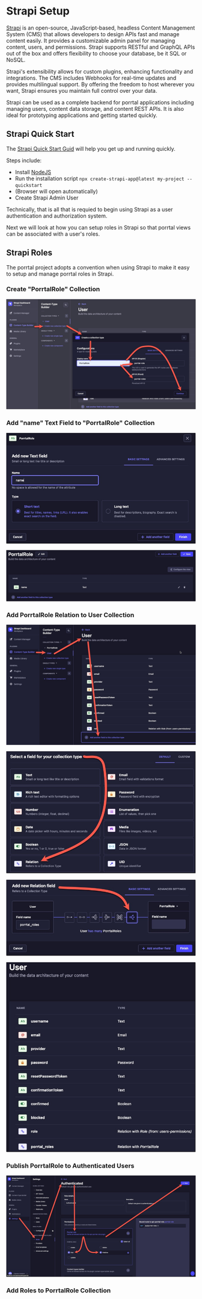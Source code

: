 # Strapi Setup

[Strapi](https://strapi.io/) is an open-source, JavaScript-based, headless Content Management System (CMS) that allows developers to design APIs fast and manage content easily. It provides a customizable admin panel for managing content, users, and permissions. Strapi supports RESTful and GraphQL APIs out of the box and offers flexibility to choose your database, be it SQL or NoSQL.

Strapi's extensibility allows for custom plugins, enhancing functionality and integrations. The CMS includes Webhooks for real-time updates and provides multilingual support. By offering the freedom to host wherever you want, Strapi ensures you maintain full control over your data.

Strapi can be used as a complete backend for porrtal applications including managing users, content data storage, and content REST APIs.  It is also ideal for prototyping applications and getting started quickly.

## Strapi Quick Start

The [Strapi Quick Start Guid](https://docs.strapi.io/dev-docs/quick-start) will help you get up and running quickly.

Steps include:
* Install [NodeJS](https://nodejs.org)
* Run the installation script `npx create-strapi-app@latest my-project --quickstart`
* (Browser will open automatically)
* Create Strapi Admin User

Technically, that is all that is requied to begin using Strapi as a user authentication and authorization system.

Next we will look at how you can setup roles in Strapi so that porrtal views can be associated with a user's roles.

## Strapi Roles

The porrtal project adopts a convention when using Strapi to make it easy to setup and manage porrtal roles in Strapi.

### Create "PorrtalRole" Collection

![Create-PorrtalRole-Collection](./readme-images/Strapi-Create-PorrtalRole-Collection.jpg)

### Add "name" Text Field to "PorrtalRole" Collection

![Add-Name-Text-Field](./readme-images/Strapi-Create-PorrtalRole-Add-name.jpg)

![PorrtalRole-Result](./readme-images/Strapi-Create-PorrtalRole-Result.jpg)

### Add PorrtalRole Relation to User Collection

![User-Relation-to-PorrtalRole](./readme-images/Strapi-User-PorrtalRole-Relation.jpg)

![User-Relation-to-PorrtalRole-Type](./readme-images/Strapi-User-PorrtalRole-Relation-Type.jpg)

![User-Relation-to-PorrtalRole-Cardinality](./readme-images/Strapi-User-PorrtalRole-Relation-Cardinality.jpg)

![User-Relation-to-PorrtalRole-Result](./readme-images/Strapi-User-PorrtalRole-Relation-Result.jpg)

### Publish PorrtalRole to Authenticated Users

![Publish-PorrtalRole](./readme-images/Strapi-Publish-PorrtalRole.jpg)

### Add Roles to PorrtalRole Collection


